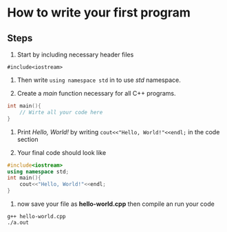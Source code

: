 # How to write your first program

## Steps
1. Start by including necessary header files 
```
#include<iostream>
```

1. Then write `using namespace std` in to use _std_ namespace.

1. Create a _main_ function necessary for all C++ programs.
```cpp
int main(){
    // Wirte all your code here
}
```

1. Print _Hello, World!_ by writing `cout<<"Hello, World!"<<endl;` in the code section

1. Your final code should look like
```cpp
#include<iostream>
using namespace std;
int main(){
    cout<<"Hello, World!"<<endl;
}
```

1. now save your file as **hello-world.cpp** then compile an run your code
```npm
g++ hello-world.cpp
./a.out
```
